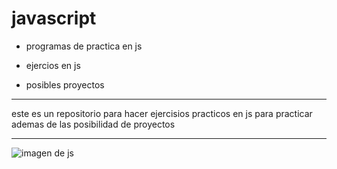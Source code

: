 # javascript

- programas de practica en js

- ejercios en js

- posibles proyectos

***
este es un repositorio para hacer ejercisios practicos en js para practicar ademas de las posibilidad de proyectos

***
![imagen de js](https://d8285fmxt3duy.cloudfront.net/public/articulos/img/java-script1.jpg)

